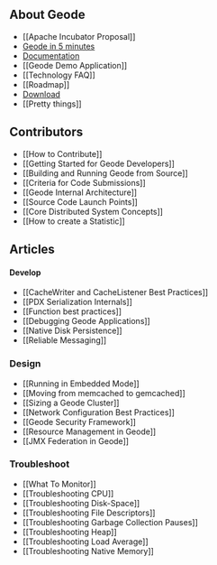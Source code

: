 ## About Geode
* [[Apache Incubator Proposal]]
* [Geode in 5 minutes](https://github.com/project-geode/docs/wiki#geode-in-5-minutes)
* [Documentation](http://geode-docs.cfapps.io/)
* [[Geode Demo Application]]
* [[Technology FAQ]]
* [[Roadmap]]
* [Download](https://network.pivotal.io/products/project-geode)
* [[Pretty things]]

## Contributors
* [[How to Contribute]]
* [[Getting Started for Geode Developers]]
* [[Building and Running Geode from Source]]
* [[Criteria for Code Submissions]]
* [[Geode Internal Architecture]]
* [[Source Code Launch Points]]
* [[Core Distributed System Concepts]]
* [[How to create a Statistic]]

## Articles
#### Develop
* [[CacheWriter and CacheListener Best Practices]]
* [[PDX Serialization Internals]]
* [[Function best practices]]
* [[Debugging Geode Applications]]
* [[Native Disk Persistence]]
* [[Reliable Messaging]]

### Design
* [[Running in Embedded Mode]]
* [[Moving from memcached to gemcached]]
* [[Sizing a Geode Cluster]]
* [[Network Configuration Best Practices]]
* [[Geode Security Framework]]
* [[Resource Management in Geode]]
* [[JMX Federation in Geode]]

### Troubleshoot

* [[What To Monitor]]
* [[Troubleshooting CPU]]
* [[Troubleshooting Disk-Space]]
* [[Troubleshooting File Descriptors]]
* [[Troubleshooting Garbage Collection Pauses]]
* [[Troubleshooting Heap]]
* [[Troubleshooting Load Average]]
* [[Troubleshooting Native Memory]]